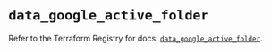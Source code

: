 # `data_google_active_folder`

Refer to the Terraform Registry for docs: [`data_google_active_folder`](https://registry.terraform.io/providers/hashicorp/google/6.24.0/docs/data-sources/active_folder).
